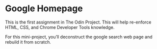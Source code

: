 # Google Homepage

This is the first assignment in The Odin Project. This will help re-enforce HTML, CSS, and Chrome Developer Tools knowledge.

For this mini-project, you’ll deconstruct the google search web page and rebuild it from scratch.